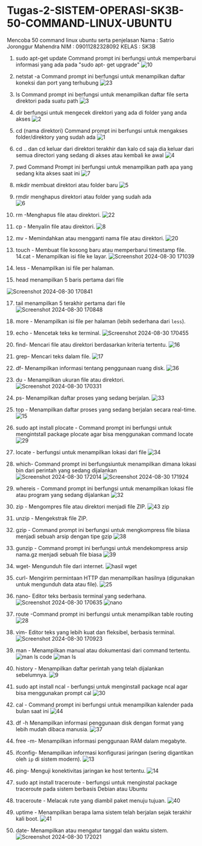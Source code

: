 # Tugas-2-SISTEM-OPERASI-SK3B-50-COMMAND-LINUX-UBUNTU

Mencoba 50 command linux ubuntu serta penjelasan
Nama   : Satrio Joronggur Mahendra 
NIM    : 09011282328092
KELAS  : SK3B

1. sudo apt-get update
   Command prompt ini berfungsi untuk memperbarui informasi yang ada pada "sudo apt- get upgrade"
![10](https://github.com/user-attachments/assets/c91cf866-7c22-4aa4-9c62-54f6a9d44b7a)


2. netstat -a
 Command prompt ini berfungsi untuk menampilkan daftar koneksi dan port yang terhubung
![23](https://github.com/user-attachments/assets/33fee644-71cc-404a-8e74-780b8b064ebe)


3. ls
 Command prompt ini berfungsi untuk menampilkan daftar file serta direktori pada suatu path
![3](https://github.com/user-attachments/assets/5d2ae63c-13f9-4bba-ada9-250dedd28402)

4. dir
   berfungsi untuk mengecek direktori yang ada di folder yang anda akses
![2](https://github.com/user-attachments/assets/e1308638-d71c-45bf-be8e-55a05229ef20)


5. cd (nama direktori)
   Command prompt ini berfungsi untuk mengakses folder/direktory yang sudah ada
![1](https://github.com/user-attachments/assets/6ce5fa1a-09f7-43c1-b0ae-f84a52faaebb)


6. cd .. dan cd
   keluar dari direktori terakhir dan kalo cd saja dia keluar dari semua directori yang sedang di akses atau kembali ke awal
![4](https://github.com/user-attachments/assets/f28dbdf9-c7c1-4c05-9aab-122a24823e85)




7. pwd
   Command Prompt ini berfungsi untuk menampilkan path apa yang sedang kita akses saat ini
![7](https://github.com/user-attachments/assets/93ff7abe-1369-4896-8aa7-3cbde31f1fdc)

8. mkdir
   membuat direktori atau folder baru
![5](https://github.com/user-attachments/assets/76e6ed6d-31f4-44ee-89d6-ed716989242c)

9. rmdir
   menghapus direktori atau folder yang sudah ada\
![6](https://github.com/user-attachments/assets/349376d9-efc0-4113-be8c-c3aded9c5a12)


10. rm -Menghapus file atau direktori.
![22](https://github.com/user-attachments/assets/5c39a656-43b1-40a4-8ecd-a859eeb4866b)


11. cp - Menyalin file atau direktori.
![8](https://github.com/user-attachments/assets/6022abc0-300a-42c3-b8f1-1d4748a34d35)


12. mv - Memindahkan atau mengganti nama file atau direktori.
![20](https://github.com/user-attachments/assets/d19fd7af-ed01-46b7-8c08-25aae36573af)

13. touch - Membuat file kosong baru atau memperbarui timestamp file.
14.cat - Menampilkan isi file ke layar.
![Screenshot 2024-08-30 171039](https://github.com/user-attachments/assets/434457cc-0c89-419c-bc92-c811205bc380)


15. less - Menampilkan isi file per halaman.
16. head  menampilkan 5 baris pertama dari file

![Screenshot 2024-08-30 170841](https://github.com/user-attachments/assets/adbf033b-64f7-4ae7-ab93-8614b9ee8d4d)


17. tail   menampilkan 5 terakhir pertama dari file
![Screenshot 2024-08-30 170848](https://github.com/user-attachments/assets/930b5e0f-5c72-46b7-8163-b5cca9fbb63a)


18. more - Menampilkan isi file per halaman (lebih sederhana dari `less`).
19. echo - Mencetak teks ke terminal.
![Screenshot 2024-08-30 170455](https://github.com/user-attachments/assets/b15ed0de-785f-4df5-8a59-f71160c31fb6)


20. find- Mencari file atau direktori berdasarkan kriteria tertentu.
![16](https://github.com/user-attachments/assets/7c4a97c4-c9a7-46b9-9bee-de1859d4b6e3)


21. grep- Mencari teks dalam file. 
![17](https://github.com/user-attachments/assets/f17ed36b-8b51-489a-9007-526af7d1c2d6)

22. df- Menampilkan informasi tentang penggunaan ruang disk.
![36](https://github.com/user-attachments/assets/0ab751c8-5197-4054-81b6-a17f09a2e9cc)


23. du - Menampilkan ukuran file atau direktori.
![Screenshot 2024-08-30 170331](https://github.com/user-attachments/assets/d803be7b-e0cd-46d8-adaf-7f322311591b)

24. ps- Menampilkan daftar proses yang sedang berjalan.
![33](https://github.com/user-attachments/assets/d34e808b-0691-42bc-a671-9b3c43118acb)


25. top - Menampilkan daftar proses yang sedang berjalan secara real-time.
![15](https://github.com/user-attachments/assets/f68fd199-4521-4f5b-9571-6809339c4786)

26. sudo apt install plocate - Command prompt ini berfungsi untuk mengintstall package plocate agar bisa menggunakan command locate
![29](https://github.com/user-attachments/assets/5057416d-cd6c-4bd0-af9f-dd0595c4279a)


27. locate - berfungsi untuk menampilkan lokasi dari file 
![34](https://github.com/user-attachments/assets/45ad23fa-e0ea-423f-8c09-986c0a430e81)



28. which- Command prompt ini berfungsiuntuk menampilkan dimana lokasi bin dari perintah yang sedang dijalankan
![Screenshot 2024-08-30 172014](https://github.com/user-attachments/assets/16bea83d-d7c3-4591-adad-e5c5f4827a29)
![Screenshot 2024-08-30 171924](https://github.com/user-attachments/assets/83cd046f-833a-4d01-ad97-56ba96537155)

29. whereis - Command prompt ini berfungsi untuk menampilkan lokasi file atau program yang sedang dijalankan
![32](https://github.com/user-attachments/assets/64667bce-d950-40ac-a20e-d04b3f84fef9)


30. zip - Mengompres file atau direktori menjadi file ZIP.
![43 zip](https://github.com/user-attachments/assets/c232446e-4719-4948-8de6-d9e7efa6e9bb)


31. unzip - Mengekstrak file ZIP.
32. gzip - Command prompt ini berfungsi untuk mengkompress file biiasa menjadi sebuah arsip dengan tipe gzip
![38](https://github.com/user-attachments/assets/b1e48074-b1b1-4d3a-ab52-b88239af3f3a)



33. gunzip - Command prompt ini berfungsi untuk mendekompress arsip nama.gz menjadi sebuah file biasa
![39](https://github.com/user-attachments/assets/2c768156-3ce0-4c49-936e-47e6d0e2c985)



34. wget- Mengunduh file dari internet.
![hasil wget](https://github.com/user-attachments/assets/bb438108-82ee-426c-bae9-0c0431755bb0)

35. curl- Mengirim permintaan HTTP dan menampilkan hasilnya (digunakan untuk mengunduh data atau file).
![25](https://github.com/user-attachments/assets/d3a9a878-3093-48fe-bbbc-9c26eb98a9cb)



36. nano- Editor teks berbasis terminal yang sederhana.
![Screenshot 2024-08-30 170635](https://github.com/user-attachments/assets/6cac1603-34d2-4d85-9813-fc77fa4c9ec6)
![nano](https://github.com/user-attachments/assets/095d80b8-d150-4785-bda5-131526c46c88)


37. route -Command prompt ini berfungsi untuk menampilkan table routing
![28](https://github.com/user-attachments/assets/663b8084-1e9c-42e0-950e-f519768e2a38)

38. vim- Editor teks yang lebih kuat dan fleksibel, berbasis terminal.
![Screenshot 2024-08-30 170923](https://github.com/user-attachments/assets/a7fd9eed-b48e-4ff7-b9d5-8772cf72a239)

39. man - Menampilkan manual atau dokumentasi dari command tertentu.
![man ls code](https://github.com/user-attachments/assets/170c14e1-b8a2-4674-b55d-bc3ca25d512c)
![man ls](https://github.com/user-attachments/assets/633d8a7a-18db-49d9-849e-79b5403f37a4)

40. history - Menampilkan daftar perintah yang telah dijalankan sebelumnya.
![9](https://github.com/user-attachments/assets/58682e15-f1fd-4886-9dec-053e90507fa4)



41. sudo apt install ncal -  berfungsi untuk menginstall package ncal agar bisa menggunakan prompt cal
![30](https://github.com/user-attachments/assets/976efed6-1bd2-48c1-9c9a-ce4ef6c96f95)


42. cal - Command prompt ini berfungsi untuk menampilkan kalender pada bulan saat ini
![44](https://github.com/user-attachments/assets/36e0f2e9-8a70-48a6-83cd-1dea16b3ddfe)


43. df -h Menampilkan informasi penggunaan disk dengan format yang lebih mudah dibaca manusia.
![37](https://github.com/user-attachments/assets/56585b84-7487-42ba-8aef-8480fba14df0)



44. free -m- Menampilkan informasi penggunaan RAM dalam megabyte.
45. ifconfig- Menampilkan informasi konfigurasi jaringan (sering digantikan oleh `ip` di sistem modern).
![13](https://github.com/user-attachments/assets/684d5882-6e6f-48fd-85f8-68201b348295)

46. ping- Menguji konektivitas jaringan ke host tertentu.
![14](https://github.com/user-attachments/assets/0b8d3670-e3fc-48c2-b534-864e4bbc15f0)


47. sudo apt install traceroute - berfungsi untuk menginstal package traceroute pada sistem berbasis Debian atau Ubuntu
48. traceroute - Melacak rute yang diambil paket menuju tujuan.
![40](https://github.com/user-attachments/assets/52c97374-1c3a-464b-9caf-e2457377fb4e)



49. uptime - Menampilkan berapa lama sistem telah berjalan sejak terakhir kali boot.
![41](https://github.com/user-attachments/assets/d3d8600d-ae62-44c8-8121-0954c66c14be)



50. date- Menampilkan atau mengatur tanggal dan waktu sistem.
![Screenshot 2024-08-30 172021](https://github.com/user-attachments/assets/0fa10c3e-ace7-4903-a96e-465a86cdb724)

































